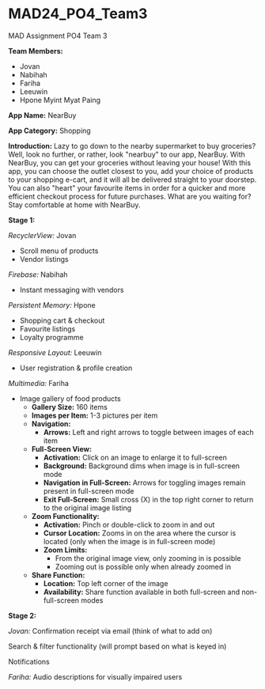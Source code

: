 # MAD24_PO4_Team3

MAD Assignment PO4 Team 3

**Team Members:**
- Jovan
- Nabihah
- Fariha
- Leeuwin
- Hpone Myint Myat Paing

**App Name:** NearBuy

**App Category:** Shopping

**Introduction:**
Lazy to go down to the nearby supermarket to buy groceries? Well, look no further, or rather, look "nearbuy" to our app, NearBuy.
With NearBuy, you can get your groceries without leaving your house!
With this app, you can choose the outlet closest to you, add your choice of products to your shopping e-cart, and it will all be delivered straight to your doorstep.
You can also "heart" your favourite items in order for a quicker and more efficient checkout process for future purchases.
What are you waiting for? Stay comfortable at home with NearBuy.

**Stage 1:** 

*RecyclerView:* Jovan
- Scroll menu of products
- Vendor listings

*Firebase:* Nabihah
- Instant messaging with vendors

*Persistent Memory:* Hpone
- Shopping cart & checkout
- Favourite listings
- Loyalty programme

*Responsive Layout:* Leeuwin
- User registration & profile creation

*Multimedia:* Fariha
- Image gallery of food products
  - **Gallery Size:** 160 items
  - **Images per Item:** 1-3 pictures per item
  - **Navigation:**
    - **Arrows:** Left and right arrows to toggle between images of each item
  - **Full-Screen View:**
    - **Activation:** Click on an image to enlarge it to full-screen
    - **Background:** Background dims when image is in full-screen mode
    - **Navigation in Full-Screen:** Arrows for toggling images remain present in full-screen mode
    - **Exit Full-Screen:** Small cross (X) in the top right corner to return to the original image listing
  - **Zoom Functionality:**
    - **Activation:** Pinch or double-click to zoom in and out
    - **Cursor Location:** Zooms in on the area where the cursor is located (only when the image is in full-screen mode)
    - **Zoom Limits:** 
      - From the original image view, only zooming in is possible
      - Zooming out is possible only when already zoomed in
  - **Share Function:**
    - **Location:** Top left corner of the image
    - **Availability:** Share function available in both full-screen and non-full-screen modes

**Stage 2:**

*Jovan:*
Confirmation receipt via email (think of what to add on)

Search & filter functionality (will prompt based on what is keyed in)

Notifications

*Fariha:*
Audio descriptions for visually impaired users
